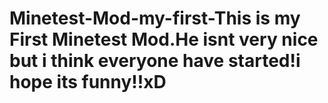 # Minetest-Mod-my-first-This is my First Minetest Mod.He isnt very nice but i think everyone have started!i hope its funny!!xD
